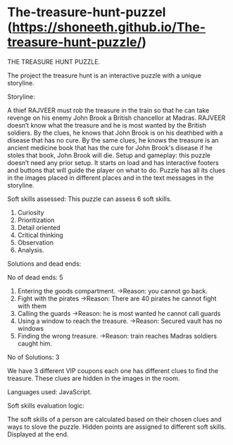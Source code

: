 # The-treasure-hunt-puzzel (https://shoneeth.github.io/The-treasure-hunt-puzzle/)
THE TREASURE HUNT PUZZLE.

The project the treasure hunt is an interactive puzzle with a unique storyline.

Storyline:

A thief RAJVEER must rob the treasure in the train so that he can take revenge on his enemy John Brook a British chancellor at Madras. RAJVEER doesn’t know what the treasure and he is most wanted by the British soldiers. By the clues, he knows that John Brook is on his deathbed with a disease that has no cure. By the same clues, he knows the treasure is an ancient medicine book that has the cure for John Brook's disease if he stoles that book, John Brook will die.
Setup and gameplay: this puzzle doesn’t need any prior setup. It starts on load and has interactive footers and buttons that will guide the player on what to do. Puzzle has all its clues in the images placed in different places and in the text messages in the storyline.

Soft skills assessed: This puzzle can assess 6 soft skills.

1.	Curiosity
2.	Prioritization
3.	Detail oriented
4.	Critical thinking
5.	Observation
6.	Analysis.

Solutions and dead ends: 

No of dead ends: 5

1.	Entering the goods compartment. ->Reason: you cannot go back.
2.	Fight with the pirates ->Reason: There are 40 pirates he cannot fight with them
3.	Calling the guards ->Reason: he is most wanted he cannot call guards
4.	Using a window to reach the treasure. ->Reason: Secured vault has no windows
5.	Finding the wrong treasure. ->Reason: train reaches Madras soldiers caught him.

No of Solutions: 3

We have 3 different VIP coupons each one has different clues to find the treasure. These clues are hidden in the images in the room.

Languages used: JavaScript.

Soft skills evaluation logic:

The soft skills of a person are calculated based on their chosen clues and ways to slove the puzzle. Hidden points are assigned to different soft skills. Displayed at the end.
